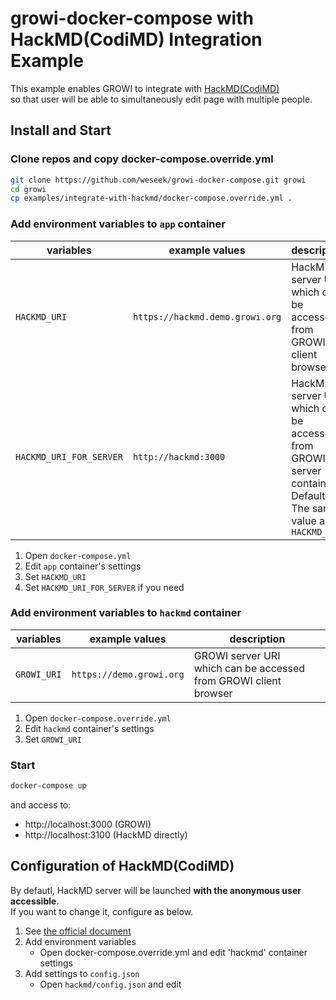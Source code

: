 growi-docker-compose with HackMD(CodiMD) Integration Example
=====================================================

This example enables GROWI to integrate with [HackMD(CodiMD)](https://github.com/hackmdio/codimd)  
so that user will be able to simultaneously edit page with multiple people.

Install and Start
------------------

### Clone repos and copy docker-compose.override.yml

```bash
git clone https://github.com/weseek/growi-docker-compose.git growi
cd growi
cp examples/integrate-with-hackmd/docker-compose.override.yml .
```

### Add environment variables to `app` container

| variables               | example values                  | description                                                                                                       |
| ----------------------- | ------------------------------- | ----------------------------------------------------------------------------------------------------------------- |
| `HACKMD_URI`            | `https://hackmd.demo.growi.org` | HackMD server URI<br>which can be accessed from GROWI client browser                                              |
| `HACKMD_URI_FOR_SERVER` | `http://hackmd:3000`            | HackMD server URI<br>which can be accessed from GROWI server container<br>Default: The same value as `HACKMD_URI` |



1. Open `docker-compose.yml`
2. Edit `app` container's settings
  1. Set `HACKMD_URI`
  2. Set `HACKMD_URI_FOR_SERVER` if you need

### Add environment variables to `hackmd` container

| variables   | example values           | description                                                         |
| ----------- | ------------------------ | ------------------------------------------------------------------- |
| `GROWI_URI` | `https://demo.growi.org` | GROWI server URI<br>which can be accessed from GROWI client browser |


1. Open `docker-compose.override.yml`
2. Edit `hackmd` container's settings
  1. Set `GROWI_URI`

### Start

```bash
docker-compose up
```

and access to:

* http://localhost:3000 (GROWI)
* http://localhost:3100 (HackMD directly)


Configuration of HackMD(CodiMD)
---------------------------

By defautl, HackMD server will be launched **with the anonymous user accessible**.  
If you want to change it, configure as below.

1. See [the official document](https://github.com/hackmdio/codimd#configuration)
2. Add environment variables
    - Open docker-compose.override.yml and edit 'hackmd' container settings
3. Add settings to `config.json`
    - Open `hackmd/config.json` and edit
